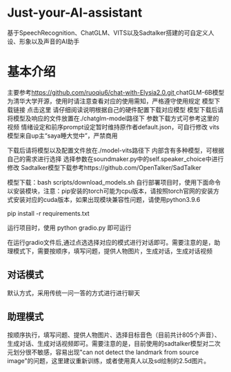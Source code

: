 # Just-your-AI-assistant
基于SpeechRecognition、ChatGLM、VITS以及Sadtalker搭建的可自定义人设、形象以及声音的AI助手
# 基本介绍
主要参考[https://github.com/ruoqiu6/chat-with-Elysia2.0.git ](https://github.com/hhhwmws0117/GLM-VITS-SadTalker)
chatGLM-6B模型为清华大学开源，使用时请注意查看对应的使用需知，严格遵守使用规定
模型下载链接 点击这里 请仔细阅读说明根据自己的硬件配置下载对应模型
模型下载后请将模型及响应的文件放置在./chatglm-model路径下
参数下载方式可参考这里的视频
情绪设定和前序prompt设定暂时维持原作者default.json，可自行修改
vits模型来自up主“saya睡大觉中”，严禁商用

下载后请将模型以及配置文件放在./model-vits路径下
内部含有多种模型，可根据自己的需求进行选择 选择参数在soundmaker.py中的self.speaker_choice中进行修改
Sadtalker模型下载参考https://github.com/OpenTalker/SadTalker

模型下载：bash scripts/download_models.sh
自行部署项目时，使用下面命令以安装模块，注意：pip安装的torch可能为cpu版本，请按照torch官网的安装方式安装对应的cuda版本，如果出现模块兼容性问题，请使用python3.9.6

pip install -r requirements.txt

运行项目时，使用 python gradio.py 即可运行

在运行gradio文件后,通过点选选择对应的模式进行对话即可。需要注意的是，助理模式下，需要按顺序，填写问题，提供人物图片，生成对话，生成对话视频
## 对话模式
默认方式，采用传统一问一答的方式进行进行聊天
## 助理模式
按顺序执行，填写问题、提供人物图片、选择目标音色（目前共计805个声音）、生成对话、生成对话视频即可。需要注意的是，目前使用的sadtalker模型对二次元划分很不敏感，容易出现"can not detect the landmark from source image"的问题，这里建议重新训练，或者使用真人以及sd绘制的2.5d图片。
